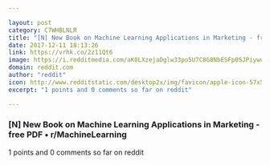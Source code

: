 ```yaml
---

layout: post
category: C7WHBLNLR
title: "[N] New Book on Machine Learning Applications in Marketing - free PDF • r/MachineLearning"
date: 2017-12-11 18:13:26
link: https://vrhk.co/2z11Qt6
image: https://i.redditmedia.com/aK0LXzejaDglw33po5U7C8G8NbESFp0SJPiywuIywX0.jpg?w=216&s=5f1d494541916b7b1b6e334b82cc866c
domain: reddit.com
author: "reddit"
icon: http://www.redditstatic.com/desktop2x/img/favicon/apple-icon-57x57.png
excerpt: "1 points and 0 comments so far on reddit"

---
```


### [N] New Book on Machine Learning Applications in Marketing - free PDF • r/MachineLearning

1 points and 0 comments so far on reddit